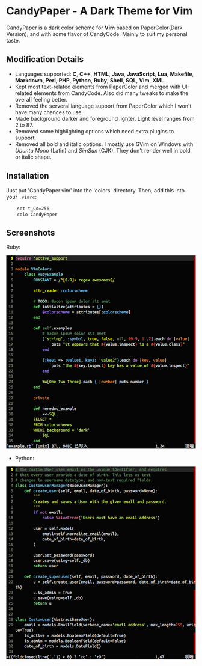 # CandyPaper - A Dark Theme for Vim

CandyPaper is a dark color scheme for **Vim** based on PaperColor(Dark Version), and with some flavor of CandyCode. Mainly to suit my personal taste.

## Modification Details
*   Languages supported: **C**, **C++**, **HTML**, **Java**, **JavaScript**, **Lua**, **Makefile**, **Markdown**, **Perl**, **PHP**, **Python**, **Ruby**, **Shell**, **SQL**, **Vim**, **XML**.
*   Kept most text-related elements from PaperColor and merged with UI-related elements from CandyCode. Also did many tweaks to make the overall feeling better.
*   Removed the serveral language support from PaperColor which I won't have many chances to use.
*   Made background darker and foreground lighter. Light level ranges from 2 to 87.
*   Removed some highlighting options which need extra plugins to support.
*   Removed all bold and italic options. I mostly use GVim on Windows with *Ubuntu Mono* (Latin) and *SimSun* (CJK). They don't render well in bold or italic shape.
    
## Installation
Just put 'CandyPaper.vim' into the 'colors' directory. 
Then, add this into your `.vimrc`:

```VimL
    set t_Co=256
    colo CandyPaper
```
## Screenshots
Ruby:

![Ruby Example](example_ruby.png)

* Python:

![Python_Example](example_python.png)

